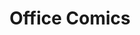 ---
layout: post
slug: office-comics
title: Office Comics
office: Moscow, Yandex
by: Alexander Artemenko
author: 
---